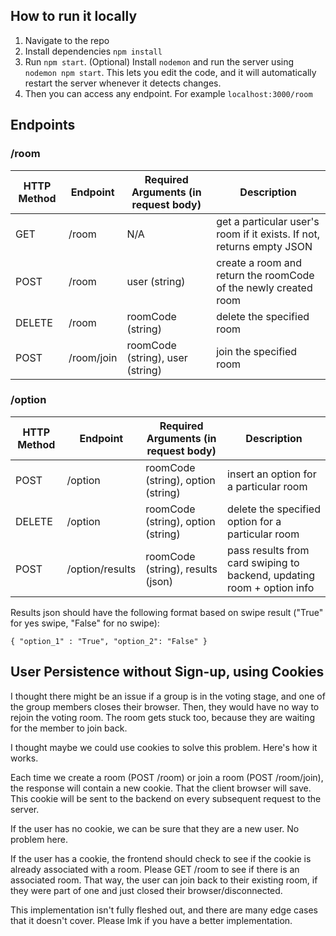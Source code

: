 ## How to run it locally
1. Navigate to the repo
2. Install dependencies `npm install`
3. Run `npm start`. (Optional) Install `nodemon` and run the server using `nodemon npm start`. This lets you edit the code, and it will automatically restart the 
server whenever it detects changes.
4. Then you can access any endpoint. For example `localhost:3000/room`


## Endpoints
### /room

HTTP Method | Endpoint | Required Arguments (in request body) | Description
--- | --- | --- | --- 
GET | /room | N/A | get a particular user's room if it exists. If not, returns empty JSON
POST | /room | user (string) | create a room and return the roomCode of the newly created room
DELETE | /room | roomCode (string) | delete the specified room 
POST | /room/join | roomCode (string), user (string) | join the specified room

### /option

HTTP Method | Endpoint | Required Arguments (in request body) | Description
--- | --- | --- | --- 
POST | /option | roomCode (string), option (string) | insert an option for a particular room
DELETE | /option | roomCode (string), option (string) | delete the specified option for a particular room
POST | /option/results | roomCode (string), results (json) | pass results from card swiping to backend, updating room + option info

Results json should have the following format based on swipe result ("True" for yes swipe, "False" for no swipe):
    
    { "option_1" : "True", "option_2": "False" }


## User Persistence without Sign-up, using Cookies
I thought there might be an issue if a group is in the voting stage, and one of the group members closes their browser. Then, they would have no way to rejoin the voting room. 
The room gets stuck too, because they are waiting for the member to join back.

I thought maybe we could use cookies to solve this problem. Here's how it works. 

Each time we create a room (POST /room) or join a room (POST /room/join), the response will contain a new cookie. That the client browser will save. This cookie will 
be sent to the backend on every subsequent request to the server.

If the user has no cookie, we can be sure that they are a new user. No problem here.

If the user has a cookie, the frontend should check to see if the cookie is already associated with a room. Please GET /room to see if there is an associated room. That way, 
the user can join back to their existing room, if they were part of one and just closed their browser/disconnected.

This implementation isn't fully fleshed out, and there are many edge cases that it doesn't cover. Please lmk if you have a better implementation.
